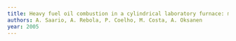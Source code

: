 ```yaml
---
title: Heavy fuel oil combustion in a cylindrical laboratory furnace: measurements and modeling
authors: A. Saario, A. Rebola, P. Coelho, M. Costa, A. Oksanen
year: 2005
---
```


